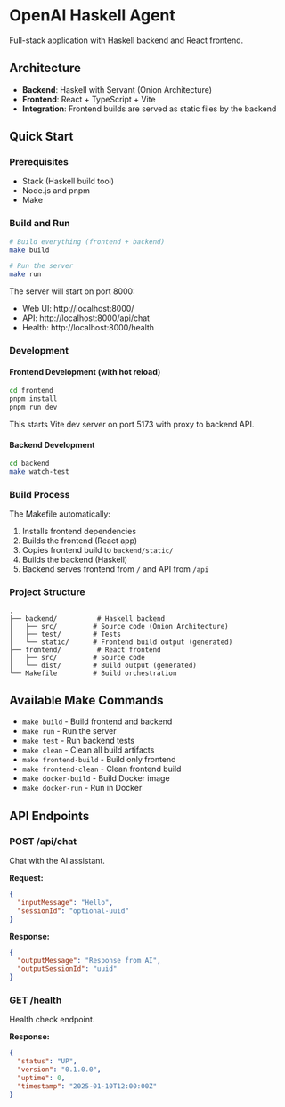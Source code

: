 # OpenAI Haskell Agent

Full-stack application with Haskell backend and React frontend.

## Architecture

- **Backend**: Haskell with Servant (Onion Architecture)
- **Frontend**: React + TypeScript + Vite
- **Integration**: Frontend builds are served as static files by the backend

## Quick Start

### Prerequisites

- Stack (Haskell build tool)
- Node.js and pnpm
- Make

### Build and Run

```bash
# Build everything (frontend + backend)
make build

# Run the server
make run
```

The server will start on port 8000:
- Web UI: http://localhost:8000/
- API: http://localhost:8000/api/chat
- Health: http://localhost:8000/health

### Development

#### Frontend Development (with hot reload)

```bash
cd frontend
pnpm install
pnpm run dev
```

This starts Vite dev server on port 5173 with proxy to backend API.

#### Backend Development

```bash
cd backend
make watch-test
```

### Build Process

The Makefile automatically:
1. Installs frontend dependencies
2. Builds the frontend (React app)
3. Copies frontend build to `backend/static/`
4. Builds the backend (Haskell)
5. Backend serves frontend from `/` and API from `/api`

### Project Structure

```
.
├── backend/          # Haskell backend
│   ├── src/         # Source code (Onion Architecture)
│   ├── test/        # Tests
│   └── static/      # Frontend build output (generated)
├── frontend/         # React frontend
│   ├── src/         # Source code
│   └── dist/        # Build output (generated)
└── Makefile         # Build orchestration
```

## Available Make Commands

- `make build` - Build frontend and backend
- `make run` - Run the server
- `make test` - Run backend tests
- `make clean` - Clean all build artifacts
- `make frontend-build` - Build only frontend
- `make frontend-clean` - Clean frontend build
- `make docker-build` - Build Docker image
- `make docker-run` - Run in Docker

## API Endpoints

### POST /api/chat
Chat with the AI assistant.

**Request:**
```json
{
  "inputMessage": "Hello",
  "sessionId": "optional-uuid"
}
```

**Response:**
```json
{
  "outputMessage": "Response from AI",
  "outputSessionId": "uuid"
}
```

### GET /health
Health check endpoint.

**Response:**
```json
{
  "status": "UP",
  "version": "0.1.0.0",
  "uptime": 0,
  "timestamp": "2025-01-10T12:00:00Z"
}
```

